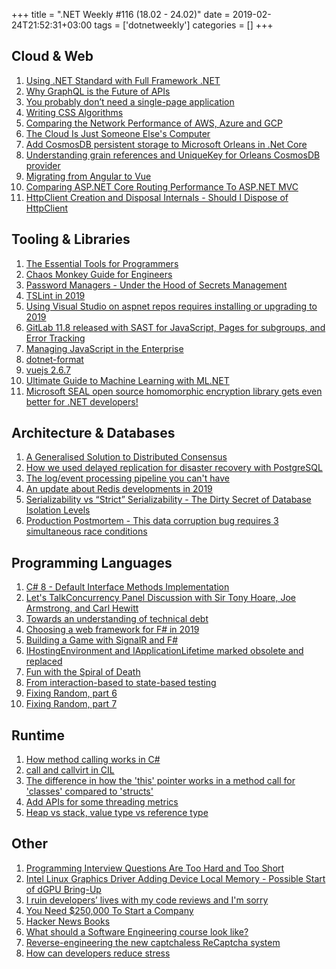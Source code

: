 +++
title = ".NET Weekly #116 (18.02 - 24.02)"
date = 2019-02-24T21:52:31+03:00
tags = ['dotnetweekly']
categories = []
+++

## Cloud & Web

1. [Using .NET Standard with Full Framework .NET](https://weblog.west-wind.com/posts/2019/Feb/19/Using-NET-Standard-with-Full-Framework-NET)
1. [Why GraphQL is the Future of APIs](https://hashnode.com/post/why-graphql-is-the-future-of-apis-cjs1r2hhe000rn9s23v9bydoq)
1. [You probably don’t need a single-page application](https://journal.plausible.io/you-probably-dont-need-a-single-page-app)
1. [Writing CSS Algorithms](https://notlaura.com/writing-css-algorithms/)
1. [Comparing the Network Performance of AWS, Azure and GCP](https://pc.nanog.org/static/published/meetings/NANOG75/1909/20190218_Kesavan_Comparing_The_Network_v1.pdf)
1. [The Cloud Is Just Someone Else's Computer](https://blog.codinghorror.com/the-cloud-is-just-someone-elses-computer/)
1. [Add CosmosDB persistent storage to Microsoft Orleans in .Net Core](http://www.michalbialecki.com/2018/04/03/add-cosmosdb-persistent-storage-to-microsoft-orleans-in-net-core/)
1. [Understanding grain references and UniqueKey for Orleans CosmosDB provider](http://blog.ulriksen.net/orleans-grain-references/)
1. [Migrating from Angular to Vue](https://medium.com/fundbox-engineering/migrating-a-front-end-framework-and-still-committing-to-a-product-roadmap-angular-to-vue-1d5c00dd5709)
1. [Comparing ASP.NET Core Routing Performance To ASP.NET MVC](http://www.khalidabuhakmeh.com/comparing-asp-net-core-routing-performance-to-asp-net-mvc)
1. [HttpClient Creation and Disposal Internals - Should I Dispose of HttpClient](https://www.stevejgordon.co.uk/httpclient-creation-and-disposal-internals-should-i-dispose-of-httpclient)

<!--more-->

## Tooling & Libraries

1. [The Essential Tools for Programmers](https://www.labnol.org/internet/useful-tools-for-programmers/29227/)
1. [Chaos Monkey Guide for Engineers](https://www.gremlin.com/chaos-monkey/)
1. [Password Managers - Under the Hood of Secrets Management](https://www.securityevaluators.com/casestudies/password-manager-hacking/)
1. [TSLint in 2019](https://medium.com/palantir/tslint-in-2019-1a144c2317a9)
1. [Using Visual Studio on aspnet repos requires installing or upgrading to 2019](https://github.com/aspnet/AspNetCore/issues/7752)
1. [GitLab 11.8 released with SAST for JavaScript, Pages for subgroups, and Error Tracking](https://about.gitlab.com/2019/02/22/gitlab-11-8-released/)
1. [Managing JavaScript in the Enterprise](https://blog.npmjs.org/post/182958759735/managing-javascript-in-the-enterprise)
1. [dotnet-format](https://github.com/dotnet/format)
1. [vuejs 2.6.7](https://github.com/vuejs/vue/releases/tag/v2.6.7)
1. [Ultimate Guide to Machine Learning with ML.NET](https://rubikscode.net/2019/02/18/ultimate-guide-to-machine-learning-with-ml-net/)
1. [Microsoft SEAL open source homomorphic encryption library gets even better for .NET developers!](https://www.microsoft.com/en-us/research/blog/microsoft-seal-open-source-homomorphic-encryption-library-gets-even-better-for-net-developers/)

## Architecture & Databases

1. [A Generalised Solution to Distributed Consensus](https://arxiv.org/pdf/1902.06776.pdf)
1. [How we used delayed replication for disaster recovery with PostgreSQL](https://about.gitlab.com/2019/02/13/delayed-replication-for-disaster-recovery-with-postgresql/)
1. [The log/event processing pipeline you can't have](https://apenwarr.ca/log/20190216)
1. [An update about Redis developments in 2019](http://antirez.com/news/126)
1. [Serializability vs “Strict” Serializability - The Dirty Secret of Database Isolation Levels](https://fauna.com/blog/serializability-vs-strict-serializability-the-dirty-secret-of-database-isolation-levels)
1. [Production Postmortem - This data corruption bug requires 3 simultaneous race conditions](https://ayende.com/blog/186273-C/production-postmortem-this-data-corruption-bug-requires-3-simultaneous-race-conditions)

## Programming Languages

1. [C# 8 - Default Interface Methods Implementation](https://www.codejourney.net/2019/02/csharp-8-default-interface-methods/)
1. [Let's TalkConcurrency Panel Discussion with Sir Tony Hoare, Joe Armstrong, and Carl Hewitt](https://www.erlang-solutions.com/blog/let-s-talkconcurrency-panel-discussion-with-sir-tony-hoare-joe-armstrong-and-carl-hewitt.html)
1. [Towards an understanding of technical debt](https://kellanem.com/notes/towards-an-understanding-of-technical-debt)
1. [Choosing a web framework for F# in 2019](http://sweephq.com/blog/choosing-a-web-framework-for-fsharp.html)
1. [Building a Game with SignalR and F#](http://www.codesuji.com/2019/02/19/Building-Game-with-SignalR-and-F/)
1. [IHostingEnvironment and IApplicationLifetime marked obsolete and replaced](https://github.com/aspnet/AspNetCore/issues/7749)
1. [Fun with the Spiral of Death](https://blog.marcgravell.com/2019/02/fun-with-spiral-of-death.html)
1. [From interaction-based to state-based testing](http://blog.ploeh.dk/2019/02/18/from-interaction-based-to-state-based-testing/)
1. [Fixing Random, part 6](https://ericlippert.com/2019/02/19/fixing-random-part-6/)
1. [Fixing Random, part 7](https://ericlippert.com/2019/02/21/fixing-random-part-7/)

## Runtime

1. [How method calling works in C#](http://www.levibotelho.com/development/how-method-calling-works/)
1. [call and callvirt in CIL](http://www.levibotelho.com/development/call-and-callvirt-in-cil/)
1. [The difference in how the 'this' pointer works in a method call for 'classes' compared to 'structs'](https://stackoverflow.com/questions/5895458/method-invocation-on-a-struct/5900308#5900308)
1. [Add APIs for some threading metrics](https://github.com/dotnet/corefx/issues/35500)
1. [Heap vs stack, value type vs reference type](http://tooslowexception.com/heap-vs-stack-value-type-vs-reference-type/)

## Other

1. [Programming Interview Questions Are Too Hard and Too Short](https://triplebyte.com/blog/interview-questions-are-too-hard-and-too-short)
1. [Intel Linux Graphics Driver Adding Device Local Memory - Possible Start of dGPU Bring-Up](https://www.phoronix.com/scan.php?page=news_item&px=Intel-Memory-Regions-Local-Dev)
1. [I ruin developers’ lives with my code reviews and I'm sorry](https://habr.com/en/post/440736/)
1. [You Need \$250,000 To Start a Company](https://medium.com/@jproco/you-need-250-000-to-start-a-company-886298e8cf7e)
1. [Hacker News Books](https://hackernewsbooks.com/)
1. [What should a Software Engineering course look like?](http://tomasp.net/blog/2019/software-engineering/)
1. [Reverse-engineering the new captchaless ReCaptcha system](https://github.com/neuroradiology/InsideReCaptcha)
1. [How can developers reduce stress](https://adrianmejia.com/blog/2019/01/03/how-can-developers-reduce-stress/)
